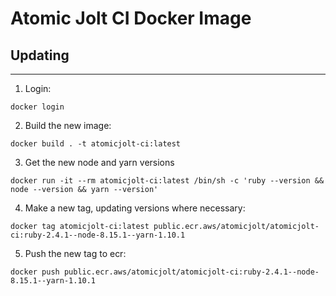 # Atomic Jolt CI Docker Image
## Updating
-----------
1. Login:
```
docker login
```
2. Build the new image:
```
docker build . -t atomicjolt-ci:latest
```
3. Get the new node and yarn versions
```
docker run -it --rm atomicjolt-ci:latest /bin/sh -c 'ruby --version && node --version && yarn --version'
```
4. Make a new tag, updating versions where necessary:
```
docker tag atomicjolt-ci:latest public.ecr.aws/atomicjolt/atomicjolt-ci:ruby-2.4.1--node-8.15.1--yarn-1.10.1
```
5. Push the new tag to ecr:
```
docker push public.ecr.aws/atomicjolt/atomicjolt-ci:ruby-2.4.1--node-8.15.1--yarn-1.10.1
```
